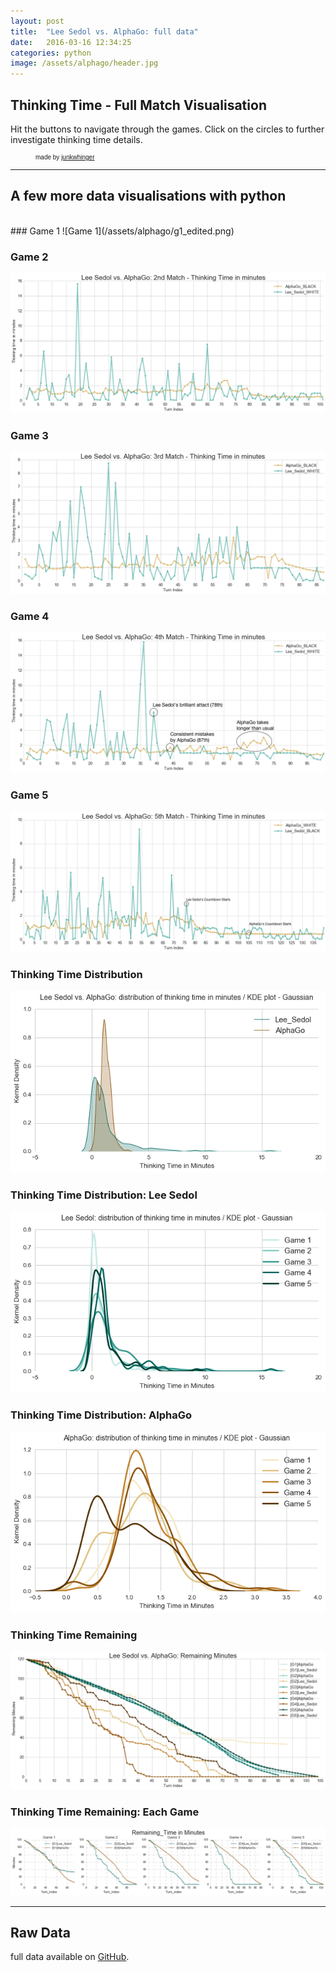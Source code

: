 ```yaml
---
layout: post
title:  "Lee Sedol vs. AlphaGo: full data"
date:   2016-03-16 12:34:25
categories: python
image: /assets/alphago/header.jpg
---
```


## Thinking Time - Full Match Visualisation
Hit the buttons to navigate through the games.
Click on the circles to further investigate thinking time details.

<div class="chart"></div>

<script src="http://d3js.org/d3.v3.min.js"></script>
<link rel="stylesheet" href="https://maxcdn.bootstrapcdn.com/bootstrap/3.3.6/css/bootstrap.min.css" integrity="sha384-1q8mTJOASx8j1Au+a5WDVnPi2lkFfwwEAa8hDDdjZlpLegxhjVME1fgjWPGmkzs7" crossorigin="anonymous">
<script src="http://labratrevenge.com/d3-tip/javascripts/d3.tip.v0.6.3.js"></script>
  
<style>
  /*css*/

  .main_chart_title {
    margin-left: 40px;
    font: 30px helvetica;
  }

  .button_container {
    margin-left: 40px;
    margin-top: 10px;
  }

  .btn {
    margin-right: 5px;
  }

  div.chart {
  font: 10px sans-serif;
  }
  .axis path,
  .axis line {
    fill: none;
    stroke: #000;
    shape-rendering: crispEdges;
  }

  .line {
    fill: none;
    stroke-width: 1.5px;
  }

  .line#AlphaGo {
    stroke: #bf812d;
  }

  circle#AlphaGo {
    fill: #8c510a;
  }

  .line#Lee_Sedol {
    stroke: #35978f;
  }

  circle#Lee_Sedol {
    fill: #01665e;
  }

  rect#Lee_Sedol {
    fill: #01665e;
  }

  rect#AlphaGo {
    fill: #8c510a;
  }

  circle.annotation {
    fill: none;
    stroke: red;
  }

  .d3-tip {
      font: 10px sans-serif;
      line-height: 1.5;
      padding: 12px;
      background: rgba(0, 0, 0, 0.8);
      color: #fff;
      border-radius: 2px;
  }

    .d3-tip:after {
      box-sizing: border-box;
      display: inline;
      font: 10px sans-serif;
      width: 100%;
      line-height: 1;
      color: rgba(0, 0, 0, 0.8);
      content: "\25BC";
      position: absolute;
      text-align: center;
  }

    .d3-tip.n:after {
      margin: -1px 0 0 0;
      top: 100%;
      left: 0;
  }

  .ending {
    margin-left: 40px;
    font: 10px helvetica;
  }




</style>
<script type="text/javascript">
    function draw(data) {
      var games = d3.nest()
                  .key(function(d) { return d.game; })
                  .entries(who = data);

      var game1 = games[0].values
      
      var current_game = d3.max(game1, function(k) {return k.game});
    
      var margin = {top: 10, right: 60, bottom: 24, left: 60, middle: 28},
          width = 960 - margin.left - margin.right,
          height = 500 - margin.top - margin.bottom;

      var x = d3.scale.linear()
                .range([0, width]);

      var y = d3.scale.linear()
                .range([height, 0]);

      var tip = d3.tip()
          .attr('class', 'd3-tip')
          .offset([-10, 0])
          .html(function(d) {
            var time = d.thinking_time * 60;
            var minute = Math.floor(time / 60);
            var second = Math.ceil(time - minute * 60);
            var output = minute + "m " + second + "s";
            var game = d.game;
            var black_dict = {1:'Lee_Sedol', 2:'AlphaGo', 3:'Lee_Sedol', 4:'AlphaGo', 5:'Lee_Sedol'};

            var current_black = black_dict[game];

            if (d.player === current_black) {
              var ply = d.turn_index * 2 - 1;
              console.log('smae')
              return "<strong>" + d.player + "</strong>" + "<br>" + d.turn_index + "th move" +  "<br>" + ply + "th move of the game" + "<br>" + output;
            } else {
              var ply = d.turn_index * 2;
              return "<strong>" + d.player + "</strong>" + "<br>" + d.turn_index + "th move" +  "<br>" + ply + "th move of the game" + "<br>" + output;
            };

            
          })
          .attr("fill", "grey");

      var players,
          player;

      var xAxis = d3.svg.axis()
                    .scale(x)
                    .orient("bottom")
                    .ticks(20);

      var yAxis = d3.svg.axis()
                    .scale(y)
                    .orient("left");

      var line = d3.svg.line()
                   .x(function(d) { return x(d.turn_index); })
                   .y(function(d) { return y(d.thinking_time); });

      var max_turn = d3.max(game1, function(d) {return d.turn_index});
      var max_time = d3.max(game1, function(d) {return d.thinking_time});

      x.domain([0, max_turn]);
      y.domain([0, max_time]);

      var chart_title = d3.select("div.chart").append("h2")
                          .attr("class", "main_chart_title")
                          .text("Lee Sedol vs. AlphaGo: Game 1 (AlphaGo won)")

      var next_prev = ['Previous', 'Next']
      var arrow_buttons = d3.select("div.chart").append("div")
                      .attr("class", "button_container")
                      .selectAll("div")
                      .data(next_prev)
                      .enter()
                      .append("div")
                      .attr("class", "btn btn-default")
                      .attr("id", function(d){return d;})
                      .text(function(d) {
                        return d;
                      })

      var game_num = ['G1','G2','G3','G4','G5']
      var game_buttons = d3.select("div.chart").append("div")
                      .attr("class", "button_container")
                      .selectAll("div")
                      .data(game_num)
                      .enter()
                      .append("div")
                      .attr("class", "btn game_btn")
                      .attr("id", function(d) {return d;})
                      .text(function(d) {
                        return d;
                      })


      var svg = d3.select("div.chart").append("svg")
                  .attr("width", width + margin.left + margin.right)
                  .attr("height", height + margin.top + margin.bottom)
                .append("g")
                  .attr("transform", "translate(" + margin.left + "," + margin.top + ")");

      svg.call(tip);

      svg.append("g")
         .attr("class", "x axis")
         .attr("transform", "translate(0," + height + ")")
         .call(xAxis)
        .append("text")
          .attr("x", width + 52)
          .attr("y", 5)
          .style("text-anchor", "end")
          .text("Turn Index");

      svg.append("g")
         .attr("class", "y axis")
         .call(yAxis)
       .append("text")
         .attr("transform", "rotate(-90)")
         .attr("y", 6)
         .attr("dy", ".71em")
         .style("text-anchor", "end")
         .text("Thinking Time in Minutes");

      var players_list = ['Lee_Sedol', 'AlphaGo'];
      
      var legend = svg.selectAll('.player')
                      .data(players_list)
                      .enter()
                      .append("g")
                      .attr("class", "player");

      legend.append("rect")
            .attr("id", function(d){return d;})
            .attr("width", 15)
            .attr("height", 15)
            .attr("x", width - 40)
            .attr("y", function(d,i) { return i*20;})
            .attr("fill", "black")

      legend.append("text")
            .attr("x", width - 20)
            .style("font-size", "12px")
            .attr("y", function(d,i) { return i*20 + 12;})
            .text(function(d) {return d;})



      players = d3.nest()
                  .key(function(d) { return d.player; })
                  .entries(game1);

      players.forEach(function(d, i) {

        
        id_var = d.key

          svg.append("path")
              .attr("id", id_var)
              .attr("class", "line")
              .attr("d", line(d.values));

        var dots = svg.selectAll("dot")
          .attr("id", id_var + "_group")
          .data(d.values)
        .enter().append("circle")
          .attr("id", id_var)
          .attr("r", 3)
          .attr("cx", function(d) { return x(d.turn_index); })
          .attr("cy", function(d) { return y(d.thinking_time); })
          .on('mouseover', tip.show)
          .on('mouseout', tip.hide);
      });

      d3.select("#G1").style("background", "black")
                        .style("color", "white")

      arrow_buttons.on("click", function(d) {
                  var direction = this.id;

                  if (direction === "Next") {
                    if (current_game !== 5) {
                      var next_game = current_game + 1;
                      console.log(current_game)
                      console.log(next_game)
                      d3.selectAll(".game_btn")
                        .transition()
                        .duration(500)
                        .style("background", "white")
                        .style("color", "black")

                      d3.select("#" + "G" + next_game)
                        .transition()
                        .duration(500)
                        .style("background", "black")
                        .style("color", "white")



                    render(next_game)

                    current_game = current_game + 1
                    }

                  } else {
                    if (current_game !== 1) {
                      var prev_game = current_game - 1;
                      console.log(current_game)
                      console.log(next_game)
                      d3.selectAll(".game_btn")
                        .transition()
                        .duration(500)
                        .style("background", "white")
                        .style("color", "black")

                      d3.select("#" + "G" + prev_game)
                        .transition()
                        .duration(500)
                        .style("background", "black")
                        .style("color", "white")



                    render(prev_game)

                    current_game = current_game - 1
                    }

                  };

      });

      game_buttons.on("click", function(d) {

                  var game_num = d.substring(1);

                      d3.selectAll(".game_btn")
                        .transition()
                        .duration(500)
                        .style("background", "white")
                        .style("color", "black")

                      d3.select("#" + d)
                        .transition()
                        .duration(500)
                        .style("background", "black")
                        .style("color", "white")



                    render(game_num)


      });

      function render(game_number) {

        var this_game = games[game_number - 1].values

        var current_game = d3.max(this_game, function(k) {return k.game});

        var winner_dict = {1:'AlphaGo', 2:'AlphaGo', 3:'AlphaGo', 4:'Lee_Sedol', 5:'AlphaGo'}

        var current_winner = winner_dict[game_number]

        var max_turn = d3.max(this_game, function(d) {return d.turn_index});
        var max_time = d3.max(this_game, function(d) {return d.thinking_time});

        x.domain([0, max_turn]);
        y.domain([0, max_time]);

        if (game_number == 4) {
          d3.select(".main_chart_title")
          .text("Lee Sedol vs. AlphaGo: Game " + current_game + " (" + current_winner + " won! yeeasssssh!)");

          svg.append("circle")
            .attr("class", "annotation")
            .attr("id", "g4")
            .attr("r", 5)
            .attr("cx", 364)
            .attr("cy", 276);

          svg.append("text")
            .attr("class", "annotation")
            .attr("id", "g4")
            .attr("x", 368)
            .attr("y", 272)
            .text("Lee Sedol's brilliant attack")

          svg.append("circle")
            .attr("class", "annotation")
            .attr("id", "g4")
            .attr("r", 5)
            .attr("cx", 410)
            .attr("cy", 415);

          svg.append("text")
            .attr("class", "annotation")
            .attr("id", "g4")
            .attr("x", 410)
            .attr("y", 400)
            .text("Consistent mistakes by AlphaGo")

        } else {

          svg.selectAll(".annotation").remove()
          d3.select(".main_chart_title")
          .text("Lee Sedol vs. AlphaGo: Game " + current_game + " (" + current_winner + " won)");
        }

        
        players = d3.nest()
                  .key(function(d) { return d.player; })
                  .entries(this_game);

        players.forEach(function(d, i) {

          id_var = d.key

          d3.select(".line#" + id_var)
            .transition()
            .duration(500)
            .attr("d", line(d.values));

          var n_dots = svg.selectAll('circle#' + id_var)
                          .data(d.values)

          n_dots.transition()
            .duration(500)
            .attr("cx", function(d) { return x(d.turn_index); })
            .attr("cy", function(d) { return y(d.thinking_time); });

          n_dots.enter().append("circle")
            .attr("id", id_var)
            .attr("r", 3)
            .attr("cx", function(d) { return x(d.turn_index); })
            .attr("cy", function(d) { return y(d.thinking_time); });

          n_dots.exit().remove();

          svg.selectAll(".axis.x")
             .transition()
             .duration(500)
             .call(xAxis);

          svg.selectAll(".axis.y")
             .transition()
             .duration(500)
             .call(yAxis);

      });
    }

     
    }
</script>
<p class="ending">made by <a target="_blank" href="http://jsideas.net">junkwhinger</a></p>

<script type="text/javascript">

  d3.csv("/assets/alphago/games.csv", function(d){
      d.turn_index = +d.turn_index;
      d.thinking_time = +d.thinking_time / 60;
      d.game = +d.game;
      return d;
    }, draw)

</script>
<hr>

## A few more data visualisations with python
<br>
### Game 1
![Game 1](/assets/alphago/g1_edited.png)

### Game 2
![Game 2](/assets/alphago/g2_edited.png)

### Game 3
![Game 3](/assets/alphago/g3_edited.png)

### Game 4
![Game 4](/assets/alphago/g4_edited.png)

### Game 5
![Game 5](/assets/alphago/g5_edited.png)

### Thinking Time Distribution
![KDE plot](/assets/alphago/KDE_total.png)

### Thinking Time Distribution: Lee Sedol
![KDE plot](/assets/alphago/KDE_lee.png)

### Thinking Time Distribution: AlphaGo
![KDE plot](/assets/alphago/KDE_alpha.png)

### Thinking Time Remaining
![Point plot](/assets/alphago/total_remaining_edited.png)

### Thinking Time Remaining: Each Game
![KDE plot](/assets/alphago/separate_remaining.png)

<hr>

## Raw Data
full data available on <a target="_blank" href="https://github.com/junkwhinger/AlphaGo_raw">GitHub</a>.